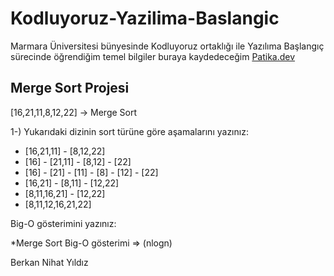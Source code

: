 # Kodluyoruz-Yazilima-Baslangic
Marmara Üniversitesi bünyesinde Kodluyoruz ortaklığı ile Yazılıma Başlangıç sürecinde öğrendiğim temel bilgiler buraya kaydedeceğim
[Patika.dev](https://www.patika.dev/tr)

## Merge Sort Projesi

[16,21,11,8,12,22] -> Merge Sort

1-) Yukarıdaki dizinin sort türüne göre aşamalarını yazınız:

* [16,21,11] - [8,12,22]
* [16] - [21,11] - [8,12] - [22]
* [16] - [21] - [11] - [8] - [12] - [22]
* [16,21] - [8,11] - [12,22]
* [8,11,16,21] - [12,22]
* [8,11,12,16,21,22]


Big-O gösterimini yazınız:

*Merge Sort Big-O gösterimi => (nlogn)


Berkan Nihat Yıldız
